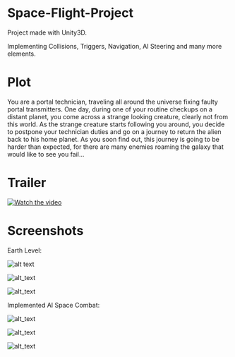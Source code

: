 # Space-Flight-Project
Project made with Unity3D.

Implementing Collisions, Triggers, Navigation, AI Steering and many more elements.

# Plot 
You are a portal technician, traveling all around the universe fixing faulty portal transmitters.
One day, during one of your routine checkups on a distant planet, you come across a strange looking creature, clearly not from this world. 
As the strange creature starts following you around, you decide to postpone your technician duties and go on a journey to return the alien back to his home planet.
As you soon find out, this journey is going to be harder than expected, for there are many enemies roaming the galaxy that would like to see you fail…

# Trailer

[![Watch the video](https://i.imgur.com/GlVNfGQ.jpg)](https://www.youtube.com/watch?v=TYfcthSmTQc)

# Screenshots

Earth Level: 

![alt text](https://i.imgur.com/rV9Wlgk.jpg)

![alt_text](https://i.imgur.com/kJhNXV5.jpg)

![alt_text](https://i.imgur.com/jLqOaVJ.jpg)

Implemented AI Space Combat:

![alt_text](https://i.imgur.com/csORKK9.jpg)

![alt_text](https://i.imgur.com/Elz8htY.jpg)

![alt_text](https://i.imgur.com/F4Ik3F8.jpg)

